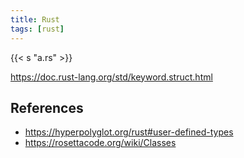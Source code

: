 ```yaml
---
title: Rust
tags: [rust]
---
```


{{< s "a.rs" >}}

<https://doc.rust-lang.org/std/keyword.struct.html>

## References

- <https://hyperpolyglot.org/rust#user-defined-types>
- <https://rosettacode.org/wiki/Classes>
